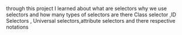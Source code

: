through this project I learned about what are selectors why we use selectors and how many types of selectors are there Class selector ,ID Selectors , Universal selectors,attribute selectors and there respective notations 
